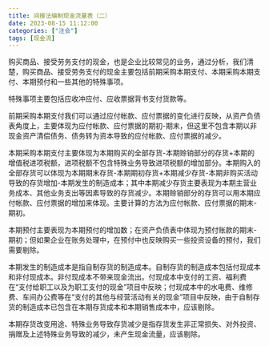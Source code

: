 ```yaml
---
title: 间接法编制现金流量表（二）
date: 2023-08-15 11:12:00
categories: ["注会"]
tags: [现金流]
---
```

购买商品、接受劳务支付的现金，也是企业比较常见的业务，通过分析，我们清楚，购买商品、接受劳务支付的现金主要包括前期采购本期支付、本期采购本期支付、本期预付和一些其他的特殊事项。



特殊事项主要包括应收冲应付、应收票据背书支付货款等。



前期采购本期支付我们可以通过应付帐款、应付票据的变化进行反映，从资产负债表角度上，主要体现为应付帐款、应付票据的期初-期末，但这里不包含本期以非现金资产清偿债务、债务转为资本导致的应付帐款、应付票据的减少。



本期采购本期支付主要体现为本期购买的全部存货-本期赊销部分的存货+本期的增值税进项税额，进项税额不包含特殊业务导致进项税额的增加部分。本期购入的全部存货可以体现为本期期末存货-本期期初存货+本期减少存货-本期非购买活动导致的存货增加-本期发生的制造成本；其中本期减少存货主要表现为本期主营业务成本、其他业务支出等因素导致的存货减少。本期赊销部分的存货可以用本期应付帐款、应付票据的增加来体现。主要计算的方法为应付帐款、应付票据的期末-期初。



本期预付主要表现为本期预付的增加数；在资产负债表中体现为预付账款的期末-期初；但如果企业在账务处理中，在预付中也反映购买一些投资设备的预付，我们需要剔除。



本期发生的制造成本是指自制存货的制造成本。自制存货的制造成本包括付现成本和非付现成本。非付现成本不带来现金流出。付现成本中支付的工资、福利费在“支付给职工以及为职工支付的现金”项目中反映；付现成本中的水电费、维修费、车间办公费等在“支付的其他与经营活动有关的现金”项目中反映，由于自制存货的制造成本已包含在本期存货成本和本期销售成本中，应该剔除。



本期存货改变用途、特殊业务导致存货减少是指存货发生非正常损失、对外投资、捐赠及上述特殊业务导致的减少，未产生现金流量，应该剔除。